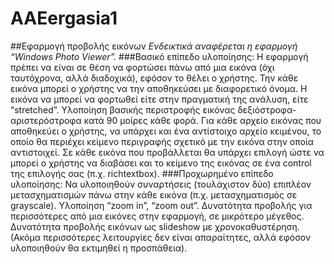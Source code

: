 # AAEergasia1
##Εφαρμογή προβολής εικόνων
_Ενδεικτικά αναφέρεται η εφαρμογή “Windows Photo Viewer”._
###Βασικό επίπεδο υλοποίησης: 
Η εφαρμογή πρέπει να είναι σε θέση να φορτώσει πάνω από μια
εικόνα (όχι ταυτόχρονα, αλλά διαδοχικά), εφόσον το θέλει ο χρήστης. Την κάθε εικόνα μπορεί
ο χρήστης να την αποθηκεύσει με διαφορετικό όνομα. Η εικόνα να μπορεί να φορτωθεί είτε
στην πραγματική της ανάλυση, είτε “stretched”. Υλοποίηση βασικής περιστροφής εικόνας
δεξιόστροφα-αριστερόστροφα κατά 90 μοίρες κάθε φορά. Για κάθε αρχείο εικόνας που
αποθηκεύει ο χρήστης, να υπάρχει και ένα αντίστοιχο αρχείο κειμένου, το οποίο θα περιέχει
κείμενο περιγραφής σχετικό με την εικόνα στην οποία αντιστοιχεί. Σε κάθε εικόνα που
προβάλλεται θα υπάρχει επιλογή ώστε να μπορεί ο χρήστης να διαβάσει και το κείμενο της
εικόνας σε ένα control της επιλογής σας (π.χ. richtextbox). 
###Προχωρημένο επίπεδο υλοποίησης:
Να υλοποιηθούν συναρτήσεις (τουλάχιστον δύο) επιπλέον μετασχηματισμών πάνω στην κάθε
εικόνα (π.χ. μετασχηματισμός σε grayscale). Υλοποίηση “zoom in”, “zoom out”. Δυνατότητα
προβολής για περισσότερες από μια εικόνες στην εφαρμογή, σε μικρότερο μέγεθος.
Δυνατότητα προβολής εικόνων ως slideshow με χρονοκαθυστέρηση. (Ακόμα περισσότερες
λειτουργίες δεν είναι απαραίτητες, αλλά εφόσον υλοποιηθούν θα εκτιμηθεί η προσπάθεια).

